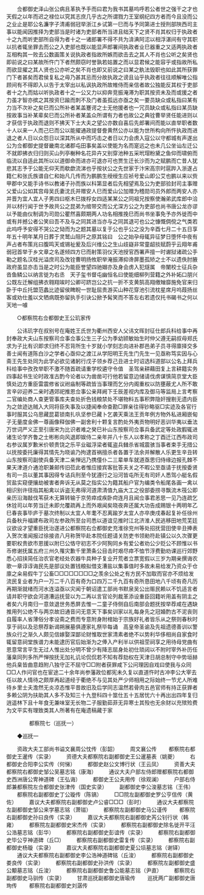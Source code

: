 <!-- { "loadSidebar": true } -->
　　佥都御史泽山张公病且革执予手而曰君为我书其墓呜呼若公者世之强干之才也天假之以年而迟之禄位以究其志庶几乎古之所谓戮力王室纲纪四方者而今且没而公之业止是耶公名濂字子清甫弱冠举浙江乡试第一巳而与予同第进士授刑部陜西司主事以能闻因推择为吏部当是时诸为吏部者所当进且绌天下之贤不肖其权归于执政者十之九而听吏部所自得为者十之一诸郎署不得不共为渰淟阿涊以相浮湛间有守其职以抗者辄坐罪去而公之入吏部也既以能显声郎署间执政者业巳器重之又适两执政者互相构其一败去公数画策关说执政者指故所嫉而欲击去之其人不肖也公听之矣贤也即前说之曰某故所忤门下者然颇窃时誉孰若姑置之而以显君候之能容乎或指故所私而欲显擢之其人贤也公亦听之矣不肖也即又前说之曰某之骫法毁职也如此其所获罪门下者甚矣而君侯复私之毋乃甚其忌而分故执政之谤且讪乎执政者往往顺解唯公指顾间有不得即入以告于太宰出以私讽执政所故帷侍而亲信者故公独能反其权于吏部者十之九而姑以听执政者十之一公又力以抑奔竞振淹滞为职其按资未及而或援之者力虽才智亦摈之其按资巳踰而刺不及门者虽孤远亦亟之矣一要员缺众或私指曰某有力当不次补之矣巳而公所补者某盖蹇谔之士无他援者也一冗员缺众或私指曰某员缺按故事当补某辈矣巳而公所补者某盖众所谓有力者也故公之典铨曹举贤任能进则以才获信于执政而退则不拂天下士大夫之望公亦数自喜后先郎署间而能以直举职者数十人以来一人而己巳而公以能擢通政提督誊黄然公亦以能为世所构向所忤执政而进退之者人日以众怨日以深其所从中而巧击之者日以力会虏入寇公以守都城有声遂出公为佥都御史提督畿南北诸郡屯田事矣盖以使能为名而寔远之也未几公坐讪左迁公不就即拂衣归归则买山列亭榭种名花异卉又别穿池种五采玳瑁粉黛之鱼仰而啸俯而临流以自适此其所以以道御命而进亦可退亦可也贾生迁长沙而为之赋鹏而亡昔人犹悲其志予于公能无仰天而欷歔流涕也乎按状公之先世家于汴宋高宗时扈跸入浙遂占籍仁和张氏族谱自仁和始凡几传而为鹏鹏生绶绶生应祯号爱山即公艾也鹏以来以赀甲郡中又能手诗书以教诸子孙而族以科第显者后先相望焉及公为吏部验封司主事赠父爱山公如其宫母吴氏妻沈氏并赠安人巳而爱山公加赠为稽勋司员外郎而两安人亦并晋为宜人宜人子男四曰枢木巳拨桴女四适某某公之同祖兄按察使瀚弟武库郎中洽并以材行闻于世予故共公之昆弟为绾带交而公尤深方公之为吏部也尚书唐公龙亦谬以予能由仪制调为司勋公瞿然喜颇期两人功名相推挽巳而尚书坐事免予亦外徙而中或有并撼公者公笑曰吾不及与之同其进当亦与之同其退可也公之慷慨倜傥之气类若此呜呼予安得不哭公之恸而为之题其墓以复于公也乎公之没为辛酉七月二十五日享年五十明年某月日葬于灵鹫山阻阡之原其铭曰　公之始孕母辄异征梦日堕怀中夜有声占者布策兆曰腹鸣天或锡祉爰及后兴维公之生山歧嶷非常童龆掞赋蔚乎云翔年甫弱冠首举于乡文章之名遂倾四方巳而射策羽仪天池授官西署声擅一时谳狱诸疏公手勒之题名汉桂光溢庶司及改铨曹明扬攸职举淹振滞抑谗屏墨孤矫之士不以遗佚肘腋政府虽显亦击当是之时公为能臣誉望四驰媢亦及身会虏入犯燧属　帝闉校士征兵杂沓鱼鳞公以纳言徙为右丞　天子玺书督屯幽恒名曰使能细柳列营籍之外补妬口朋兴公既左迁解组拂衣翱翔竢时公卿可跻岂公之抗一折不支黄鹄高翔缴矰靡施免官来归卧于中丘托盟范蠡比迹留侯睥睨一世耻屈贵游买山种花穿池引流枕星席月呜葭扬丝客或劝仕羞以文牺病既弥留执手引诀公掀予髯笑而不答左右若遗仅托书碣书之何以天地一噱 

　　○都察院右佥都御史王公玑家传 

　　公讳玑字在叔别号在庵姓王氏世为衢州西安人父讳文晖封征仕郎兵科给事中再封奉政大夫山东按察司佥事佥事公生三子公为季幼颕敏始生时仲父遵无嗣叔母郑氏求为子比有识即求归终不忍背所生十岁就小学刻志向进补郡邑弟子员寻得廪择交多善士闻有道陈白沙之学者心亟仰之渡江从学阳明王先生门先生一见亟称笃实因与心斋王先生处同为此学必欲见诸躬行戊子领乡荐己丑进士时诏选科道部以公名上拜兵科给事中孜孜举职不激不随首疏请重学校遴守令值　圣驾亲耕藉田复上言耕籍实务四事起书生论时政准古酌今论者以为凿凿可行他若留意边储请伐虏谋慎简京堂大臣慎处边方重臣雷震修省议祔庙制等疏皆当事理而乞分内阁重权以防壅蔽尤人所不敢言辛卯迎养二亲时遇郊祀推恩佥事公亲拜阙下壬辰差视内库及御马等监局上言考察二官编处商人查更管事库夫查处折色钱粮禁处不堪物料五事积弊隐奸搜剔无遗内臣为之敛迹达贼入大同将臣失事及以捷闻奉命查勘□罪亲往得钞略驱□实迹及各官行事时服其公乌思藏昆葛锁南扎叺坚参巳藏卜乞袭天乘法王贡年例方物外私进厢嵌甸子无量度金佛一尊画像释伽佛一副舍利十颗复言酌处外夷贡物明好恶训华夷以垂法万世词严义正至引唐宋为比识者难之癸巳补山东按察司佥事兵备武定等处政腵辄进诸生论学齐鲁之士彬彬向风退即娱侍二亲年并八十东人以孝称之丁酉迁江西布政司右参议属岁歉米价顿贵饶之乐平业磁浮梁者辄盗兵雠杀省城震骇当事者束手无措公以抚按委托廉得其情先为晓谕乃拘逮首祸擅杀者各置于法余并解散人乐更生辛丑转山东按察司副使兵备天津二亲惮远乃携僮仆二三辈单车就道亟思归侍缘边报孔棘不果天津道介通沧职兼邮传旧莅此者惟应接宾客批答夫关之不暇公至亟请于抚按委贤有司一员以董其事因得专诘兵刑至今犹遵行之沿河皆屯所无有司奸人悉驾小艇名假贸盐实窥便攘劫被害者奔诉无从莫之指实公为籍其船户官为编类令船尾各画一禽以相识别许径指其船禽以诉盗无弗得河道肃清值九庙大工之役部委捞寻飘流木筏公即亲历沿海敲伐苇获木无算转输于京劳瘁成疾卧疴连月且闻佥事君恙思一见乃连疏乞休铨司以年劳当迁未即允覆疏再上而外艰闻矣晓夜奔还属大功告成赐银十两明年乙巳春丧事毕庐于墓次终制以太宜人年耄不忍离踰岁太宜人亦卒庚戌春起复补任徐州兵备秋升福建布政司左参政所至台司悉以道谊见推时江北济淮人民逃移田地荒芜廷议欲设才望重臣抚治遂进公都察院右佥都御史充淮徐兖州等处招抚营田使辛丑捧表入贺次淮闻报过徐接咨八月称贺毕赴本院任题请关防吏书领勑符赴镇公以久次骤更要职权贵欲市恩援以附巳公恪守初志不少阿狥同乡有爱公者劝公少贬公不顾惟以书币修谢抚属五府三州久罹灾歉千里萧条公目击时艰尽瘁不恤节浮费勤劝课巡行郊野悉心招挟简任治农官老经处农器牛具种子复业开荒者立票宽假以三岁为期亲撰诲农歌一章谆谆诲民先是部议处置钱粮拟借支漕盐以集事值时多故未易给发乃资众于仓廪之籴易假牛丁公畜□□□□□□□□之羡余公处之有方民不加取而官亦不烦给发流民复业者为户一万二千八百有奇为口四万二千九百有奇所恳田地八千顷有奇凡历再期渐就绪而河水连溢亟以灾闻于朝诏遣工部尚书默泉吴公出赈民赖以不饥适言者请并职守欲会河道漕运抚营以为二再以言官论列裁革添设重臣回籍听用盖有阴主之者矣六月南归一意敛退世务悉屏去惟一二童子侍侧自后南部会题抚按举荐咸在遇缺推用列公绝不与两京故旧通音问无意天下事矣训家以礼每身先之冠婚酌古不泥丧则自履率人省薄俗分孝设斋之费而专意附身附棺始于宗族好礼者皆乐从之祭则春秋时享于祠以及忌祭荐新谒朔展墓俱遵家礼祭毕每诵　高皇帝圣谕及先祖遗德善训以警族众行之渐久人颇见信嫁娶深鄙论财惟取世家清素者绝不以势利华侈相尚自家食时辄留意祠堂族谱力未能逮历官后始渐为之俸入产利半以供祖茔祠享之用待母党曲有恩意常言平生无过人惟出处分明不曾少有降志屈身处初仕琐闼以不附时宰外补历任藩臬同列多所严惮按抚无加礼讥论侃侃若不知有荐劾权在天津日胡总制守中势垣赫他兵臬皆曲意趋附八独守正不屈守□□附者获罪咸下公问理因自戏曰使我与众同□□人作问官也在宦途二十余年尚参藩政位都宪未久复以直道忤时古冲李公大宰去任以故人情待之颇厚再起道经于衢绝不与见其处严少师相用之际始终一节尤人所难待乡里士夫澹然无炎凉态惟平昔故旧及后学同志温然若骨肉五邑官师有持正获罪者多赖公阴为扶助其人多不及知三十九登科四十筮仕五十五居忧六十再出出四年复归逍遥林下且十年食无兼味室无长物二子服勤茹菲无异寒士其殁也无余财以充殡殓费为文平实有理致类其人所著有在庵遗稿藏于家 

　　
　　都察院七（巡抚一） 

　　◆巡抚一 

　　资政大夫工部尚书谥文襄周公忱传（彭韶） 
　　周文襄公传 
　　都察院右都御史王暹传（实录） 
　　资德大夫都察院右副都御史王公暹墓表（姚夔） 
　　右都御史合阳李公实传（何悌） 
　　都御史赵公文博行状（王云凤） 
　　资善大夫都察院右都御史邹公吴墓志铭（康海） 
　　通议大夫户部左侍郎赠都察院右都御史西洲唐公冑神道碑（王弘诲） 
　　都御史王公夫用传（徐观澜） 
　　户部右侍郎兼都察院左佥都御史张津传（国史实录） 
　　副都御史李公浚墓志铭（王伟） 
　　都察院右副都御史丁公璇传（陈镐） 
　　□□院左副都御史罗公亨信传（黄佐） 
　　嘉议大夫都察院右副都御史卢公睿□□□（彭时） 
　　通议大夫都察院左副都御史邹公来学墓志铭（萧镃） 
　　都察院左副都御史马公谨传 
　　都察院右副都御史孙曰良传（实录） 
　　嘉议大夫都察院右副都御史芮公钊行状（韩雍） 
　　都察院左副都御史宋杰传（实录） 
　　都察院右副都御史除名徙开平汪公浩墓志铭（彭华） 
　　都察院右副都御史彭谊传（实录） 
　　都察院右副都御史毕公亨神道碑（丘□） 
　　都察院右副都御史雷复传（实录） 
　　都察院右副都御史杨璇（实录） 
　　嘉议大夫都察院右副都御史夏公埙墓志铭（谢铎） 
　　通议大夫都察院右副都御史李公浩神道碑铭（丘浚） 
　　都察院右副都御史娄良传（实录） 
　　都察院右副都御史孙洪传（实录） 
　　都察院左副都御史盛公颙墓志铭（丘浚） 
　　都察院右副都御史鲁公能墓志铭（尹直） 
　　都察院右副都御史马驯传（实录） 
　　甘肃巡抚副都御史唐瑜传 
　　巡抚两广副都御史唐珣传 
　　都察院右副都御史刘潺传 

